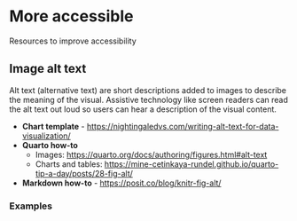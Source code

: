 # More accessible

Resources to improve accessibility

## Image alt text

Alt text (alternative text) are short descriptions added to images to describe the meaning of the visual. Assistive technology like screen readers can read the alt text out loud so users can hear a description of the visual content.

- **Chart template** - https://nightingaledvs.com/writing-alt-text-for-data-visualization/
- **Quarto how-to**
    - Images: https://quarto.org/docs/authoring/figures.html#alt-text
    - Charts and tables: https://mine-cetinkaya-rundel.github.io/quarto-tip-a-day/posts/28-fig-alt/
- **Markdown how-to** - https://posit.co/blog/knitr-fig-alt/

### Examples

